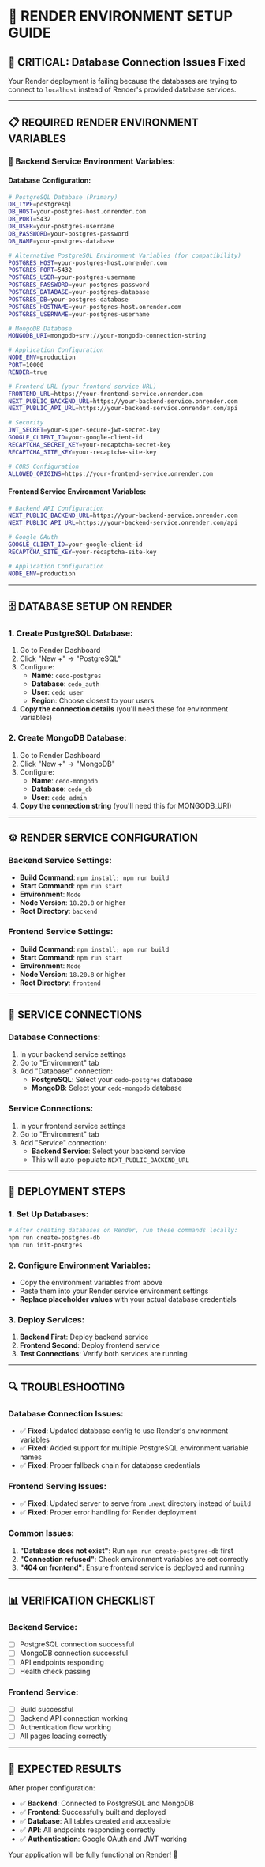 # 🚀 **RENDER ENVIRONMENT SETUP GUIDE**

## 🎯 **CRITICAL: Database Connection Issues Fixed**

Your Render deployment is failing because the databases are trying to connect to `localhost` instead of Render's provided database services.

---

## 📋 **REQUIRED RENDER ENVIRONMENT VARIABLES**

### **🔧 Backend Service Environment Variables:**

#### **Database Configuration:**
```bash
# PostgreSQL Database (Primary)
DB_TYPE=postgresql
DB_HOST=your-postgres-host.onrender.com
DB_PORT=5432
DB_USER=your-postgres-username
DB_PASSWORD=your-postgres-password
DB_NAME=your-postgres-database

# Alternative PostgreSQL Environment Variables (for compatibility)
POSTGRES_HOST=your-postgres-host.onrender.com
POSTGRES_PORT=5432
POSTGRES_USER=your-postgres-username
POSTGRES_PASSWORD=your-postgres-password
POSTGRES_DATABASE=your-postgres-database
POSTGRES_DB=your-postgres-database
POSTGRES_HOSTNAME=your-postgres-host.onrender.com
POSTGRES_USERNAME=your-postgres-username

# MongoDB Database
MONGODB_URI=mongodb+srv://your-mongodb-connection-string

# Application Configuration
NODE_ENV=production
PORT=10000
RENDER=true

# Frontend URL (your frontend service URL)
FRONTEND_URL=https://your-frontend-service.onrender.com
NEXT_PUBLIC_BACKEND_URL=https://your-backend-service.onrender.com
NEXT_PUBLIC_API_URL=https://your-backend-service.onrender.com/api

# Security
JWT_SECRET=your-super-secure-jwt-secret-key
GOOGLE_CLIENT_ID=your-google-client-id
RECAPTCHA_SECRET_KEY=your-recaptcha-secret-key
RECAPTCHA_SITE_KEY=your-recaptcha-site-key

# CORS Configuration
ALLOWED_ORIGINS=https://your-frontend-service.onrender.com
```

#### **Frontend Service Environment Variables:**
```bash
# Backend API Configuration
NEXT_PUBLIC_BACKEND_URL=https://your-backend-service.onrender.com
NEXT_PUBLIC_API_URL=https://your-backend-service.onrender.com/api

# Google OAuth
GOOGLE_CLIENT_ID=your-google-client-id
RECAPTCHA_SITE_KEY=your-recaptcha-site-key

# Application Configuration
NODE_ENV=production
```

---

## 🗄️ **DATABASE SETUP ON RENDER**

### **1. Create PostgreSQL Database:**
1. Go to Render Dashboard
2. Click "New +" → "PostgreSQL"
3. Configure:
   - **Name**: `cedo-postgres`
   - **Database**: `cedo_auth`
   - **User**: `cedo_user`
   - **Region**: Choose closest to your users
4. **Copy the connection details** (you'll need these for environment variables)

### **2. Create MongoDB Database:**
1. Go to Render Dashboard
2. Click "New +" → "MongoDB"
3. Configure:
   - **Name**: `cedo-mongodb`
   - **Database**: `cedo_db`
   - **User**: `cedo_admin`
4. **Copy the connection string** (you'll need this for MONGODB_URI)

---

## ⚙️ **RENDER SERVICE CONFIGURATION**

### **Backend Service Settings:**
- **Build Command**: `npm install; npm run build`
- **Start Command**: `npm run start`
- **Environment**: `Node`
- **Node Version**: `18.20.8` or higher
- **Root Directory**: `backend`

### **Frontend Service Settings:**
- **Build Command**: `npm install; npm run build`
- **Start Command**: `npm run start`
- **Environment**: `Node`
- **Node Version**: `18.20.8` or higher
- **Root Directory**: `frontend`

---

## 🔗 **SERVICE CONNECTIONS**

### **Database Connections:**
1. In your backend service settings
2. Go to "Environment" tab
3. Add "Database" connection:
   - **PostgreSQL**: Select your `cedo-postgres` database
   - **MongoDB**: Select your `cedo-mongodb` database

### **Service Connections:**
1. In your frontend service settings
2. Go to "Environment" tab
3. Add "Service" connection:
   - **Backend Service**: Select your backend service
   - This will auto-populate `NEXT_PUBLIC_BACKEND_URL`

---

## 🚀 **DEPLOYMENT STEPS**

### **1. Set Up Databases:**
```bash
# After creating databases on Render, run these commands locally:
npm run create-postgres-db
npm run init-postgres
```

### **2. Configure Environment Variables:**
- Copy the environment variables from above
- Paste them into your Render service environment settings
- **Replace placeholder values** with your actual database credentials

### **3. Deploy Services:**
1. **Backend First**: Deploy backend service
2. **Frontend Second**: Deploy frontend service
3. **Test Connections**: Verify both services are running

---

## 🔍 **TROUBLESHOOTING**

### **Database Connection Issues:**
- ✅ **Fixed**: Updated database config to use Render's environment variables
- ✅ **Fixed**: Added support for multiple PostgreSQL environment variable names
- ✅ **Fixed**: Proper fallback chain for database credentials

### **Frontend Serving Issues:**
- ✅ **Fixed**: Updated server to serve from `.next` directory instead of `build`
- ✅ **Fixed**: Proper error handling for Render deployment

### **Common Issues:**
1. **"Database does not exist"**: Run `npm run create-postgres-db` first
2. **"Connection refused"**: Check environment variables are set correctly
3. **"404 on frontend"**: Ensure frontend service is deployed and running

---

## 📊 **VERIFICATION CHECKLIST**

### **Backend Service:**
- [ ] PostgreSQL connection successful
- [ ] MongoDB connection successful
- [ ] API endpoints responding
- [ ] Health check passing

### **Frontend Service:**
- [ ] Build successful
- [ ] Backend API connection working
- [ ] Authentication flow working
- [ ] All pages loading correctly

---

## 🎉 **EXPECTED RESULTS**

After proper configuration:
- ✅ **Backend**: Connected to PostgreSQL and MongoDB
- ✅ **Frontend**: Successfully built and deployed
- ✅ **Database**: All tables created and accessible
- ✅ **API**: All endpoints responding correctly
- ✅ **Authentication**: Google OAuth and JWT working

Your application will be fully functional on Render! 🚀
